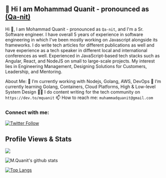 ## 👋 Hi I am Mohammad Quanit - pronounced as [(Qa-nit)](https://www.nameslook.com/qanit/)
Hi 👋, I am Mohammad Quanit - pronounced as `Qa-nit`, and I'm a Sr. Software engineer. I have overall 5 years of experience in software engineering in which I've been mostly working on Javascript alongside its frameworks. I do write tech articles for different publications as well and have experience as a tech speaker in different local and international conferences as well. Experienced in JavaScript-based tech stacks such as Angular, React, and NodeJS on small to large-scale projects. My interest lies in Engineering Management, Designing Solutions for Customers, Leadership, and Mentoring.

About Me:
🔭 I’m currently working with Nodejs, Golang, AWS, DevOps
🌱 I’m currently learning Golang, Containers, Cloud Platforms, High & Low-level System Design
✍🏻 I do content writing for the tech community on `https://dev.to/mquanit`
📫 How to reach me: `muhammadquanit@gmail.com`


### Connect with me:
[![Twitter Follow](https://img.shields.io/twitter/follow/mquanit?color=1DA1F2&logo=twitter&style=for-the-badge)](https://twitter.com/mquanit)

 
## Profile Views & Stats
![](https://komarev.com/ghpvc/?username=Mohammad-Quanit)


![M.Quanit's github stats](https://github-readme-stats.vercel.app/api?username=mohammad-quanit&include_all_commits=true&count_private=true&show_icons=true&theme=radical&cache_seconds=1800)


[![Top Langs](https://github-readme-stats.vercel.app/api/top-langs/?username=Mohammad-Quanit&layout=compact&count_private=true&show_icons=true&theme=radical&langs_count=8&hide=html,php,dart,vue)](https://github.com/anuraghazra/github-readme-stats)


<!--
**Mohammad-Quanit/Mohammad-Quanit** is a ✨ _special_ ✨ repository because its `README.md` (this file) appears on your GitHub profile.
## Stargazers

[![Stargazers repo roster for @Mohammad-Quanit/Mohammad-Quanit](https://reporoster.com/stars/Mohammad-Quanit/Mohammad-Quanit)](https://github.com/Mohammad-Quanit/Mohammad-Quanit/stargazers)

